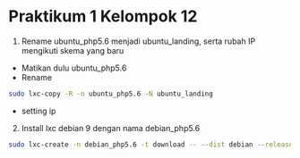 # Praktikum 1 Kelompok 12
1. Rename ubuntu_php5.6 menjadi ubuntu_landing, serta rubah IP mengikuti skema yang baru
- Matikan dulu ubuntu_php5.6
- Rename
```bash
sudo lxc-copy -R -n ubuntu_php5.6 -N ubuntu_landing
```
- setting ip

2. Install lxc debian 9 dengan nama debian_php5.6
```bash
sudo lxc-create -n debian_php5.6 -t download -- --dist debian --release stretch --arch amd64 --force-cache --no-validate --server images.linuxcontainers.org
```
